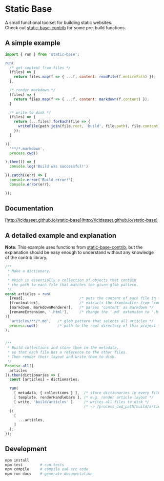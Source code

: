 # Static Base

A small functional toolset for building static websites.  
Check out [static-base-contrib](https://github.com/icidasset/static-base-contrib)
for some pre-build functions.



## A simple example

```js
import { run } from 'static-base';

run(
  /* get content from files */
  (files) => {
    return files.map(f => { ...f, content: readFile(f.entirePath) });
  },

  /* render markdown */
  (files) => {
    return files.map(f => { ...f, content: markdown(f.content) });
  }

  /* write to disk */
  (files) => {
    return [...files].forEach(file => {
      writeFile(path.join(file.root, 'build', file.path), file.content);
    });
  }

)(
  '**/*.markdown',
  process.cwd()

).then(() => {
  console.log('Build was successful!')

}).catch((err) => {
  console.error('Build error!');
  console.error(err);

});
```



## Documentation

[http://icidasset.github.io/static-base](http://icidasset.github.io/static-base)



## A detailed example and explanation

__Note:__ This example uses functions from
[static-base-contrib](https://github.com/icidasset/static-base-contrib),
but the explanation should be easy enough to understand without
any knowledge of the contrib library.

```js
/**
 * Make a dictionary.
 *
 * Which is essentially a collection of objects that contain
 * the path to each file that matches the given glob pattern.
 */
const articles = run(
  [read],                         /* puts the content of each file in the 'content' property */
  [frontmatter],                  /* extracts the frontmatter from 'content' and parses it */
  [markdown, markdownRenderer],   /* parses 'content' as markdown */
  [renameExtension, '.html'],     /* change the '.md' extension to '.html' */
)(
  'articles/**/*.md',   /* glob pattern that selects all articles */
  process.cwd()         /* path to the root directory of this project */
);


/**
 * Build collections and store them in the metadata,
 * so that each file has a reference to the other files.
 * Then render their layout and write them to disk.
 */
Promise.all([
  articles
]).then(dictionaries => {
  const [articles] = dictionaries;

  run(
    [ metadata, { collections } ],  /* store dictionaries in every file definition */
    [ template, renderHandlebars ], /* e.g. render article layout */
    [ write, 'build/articles' ]     /* writes all files to disk */
                                    /* -> /process_cwd_path/build/articles/path_from_file */
  )(
    [
      ...articles,
    ]
  );
});
```



## Development

```bash
npm install
npm test        # run tests
npm compile     # compile es6 src code
npm run docs    # generate documentation
```
